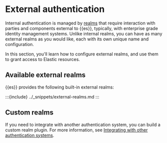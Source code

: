 # External authentication

Internal authentication is managed by [realms](authentication-realms.md) that require interaction with parties and components external to {{es}}, typically, with enterprise grade identity management systems. Unlike internal realms, you can have as many external realms as you would like, each with its own unique name and configuration.

In this section, you'll learn how to configure external realms, and use them to grant access to Elastic resources.

## Available external realms

{{es}} provides the following built-in external realms:

:::{include} ../_snippets/external-realms.md
:::

## Custom realms

If you need to integrate with another authentication system, you can build a custom realm plugin. For more information, see [Integrating with other authentication systems](custom.md).
